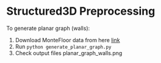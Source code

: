 # Structured3D Preprocessing

To generate planar graph (walls):

1. Download MonteFloor data from here [link](https://drive.google.com/file/d/1XpKm3vjvw4lOw32pX81w0U0YL_PBuzez/view?usp=sharing)
2. Run `python generate_planar_graph.py`
3. Check output files planar_graph_walls.png
